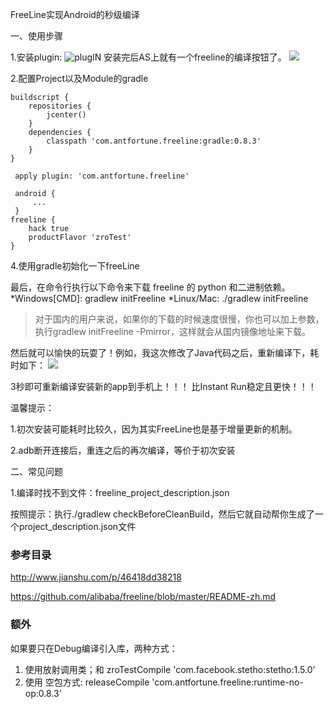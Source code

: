 FreeLine实现Android的秒级编译

一、使用步骤

1.安装plugin:
![plugIN](http://upload-images.jianshu.io/upload_images/1458573-e17e241b295dfe61.png?imageMogr2/auto-orient/strip%7CimageView2/2/w/1240)
安装完后AS上就有一个freeline的编译按钮了。
![](http://upload-images.jianshu.io/upload_images/1458573-428f0b9a7af5b20b.png?imageMogr2/auto-orient/strip%7CimageView2/2/w/1240)

2.配置Project以及Module的gradle
````
buildscript {
    repositories {
        jcenter()
    }
    dependencies {
        classpath 'com.antfortune.freeline:gradle:0.8.3'
    }
}
````
````
 apply plugin: 'com.antfortune.freeline'

 android {
     ...
 }
freeline {
    hack true
    productFlavor 'zroTest'
}

````


4.使用gradle初始化一下freeLine

最后，在命令行执行以下命令来下载 freeline 的 python 和二进制依赖。
*Windows[CMD]: gradlew initFreeline
*Linux/Mac: ./gradlew initFreeline
> 对于国内的用户来说，如果你的下载的时候速度很慢，你也可以加上参数，执行gradlew initFreeline -Pmirror，这样就会从国内镜像地址来下载。

然后就可以愉快的玩耍了！例如，我这次修改了Java代码之后，重新编译下，耗时如下：
![](http://upload-images.jianshu.io/upload_images/1458573-011e5793f951305a.png?imageMogr2/auto-orient/strip%7CimageView2/2/w/1240)

3秒即可重新编译安装新的app到手机上！！！
比Instant Run稳定且更快！！！

温馨提示：

1.初次安装可能耗时比较久，因为其实FreeLine也是基于增量更新的机制。

2.adb断开连接后，重连之后的再次编译，等价于初次安装

二、常见问题

1.编译时找不到文件：freeline_project_description.json

按照提示：执行./gradlew checkBeforeCleanBuild，然后它就自动帮你生成了一个project_description.json文件


### 参考目录
http://www.jianshu.com/p/46418dd38218

https://github.com/alibaba/freeline/blob/master/README-zh.md

### 额外
 如果要只在Debug编译引入库，两种方式：
1. 使用放射调用类；和   zroTestCompile 'com.facebook.stetho:stetho:1.5.0'
2. 使用  空包方式:    releaseCompile 'com.antfortune.freeline:runtime-no-op:0.8.3'




